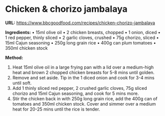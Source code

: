 # Chicken & chorizo jambalaya

**URL:** https://www.bbcgoodfood.com/recipes/chicken-chorizo-jambalaya


**Ingredients:**
• 15ml olive oil
• 2 chicken breasts, chopped
• 1 onion, diced
• 1 red pepper, thinly sliced
• 2 garlic cloves, crushed
• 75g chorizo, sliced
• 15ml Cajun seasoning
• 250g long grain rice
• 400g can plum tomatoes
• 350ml chicken stock

**Method:**
1. Heat 15ml olive oil in a large frying pan with a lid over a medium-high heat and brown 2 chopped chicken breasts for 5-8 mins until golden.
2. Remove and set aside. Tip in the 1 diced onion and cook for 3-4 mins until soft.
3. Add 1 thinly sliced red pepper, 2 crushed garlic cloves, 75g sliced chorizo and 15ml Cajun seasoning, and cook for 5 mins more.
4. Stir the chicken back in with 250g long grain rice, add the 400g can of tomatoes and 350ml chicken stock. Cover and simmer over a medium heat for 20-25 mins until the rice is tender.